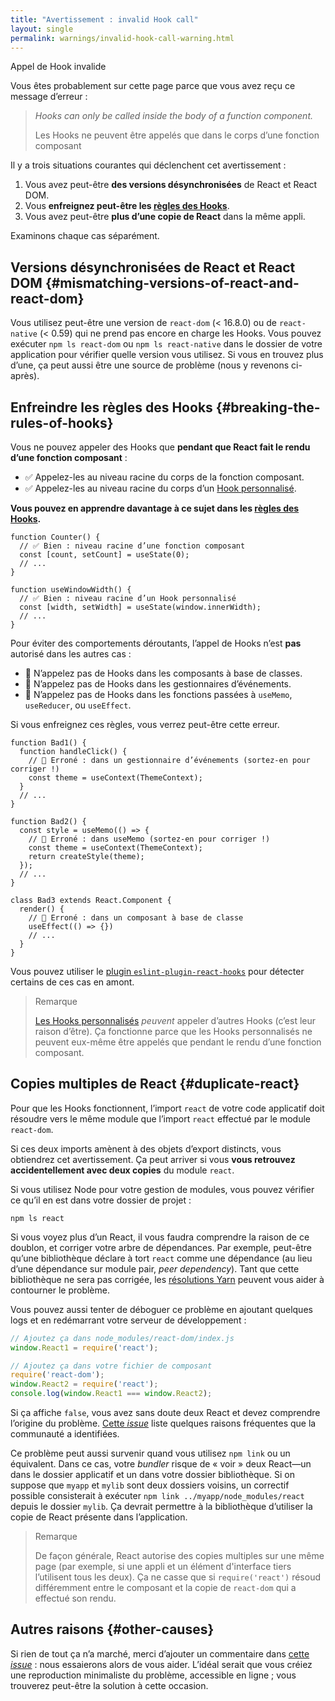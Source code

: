 ```yaml
---
title: "Avertissement : invalid Hook call"
layout: single
permalink: warnings/invalid-hook-call-warning.html
---
```


Appel de Hook invalide

Vous êtes probablement sur cette page parce que vous avez reçu ce message d’erreur :

> *Hooks can only be called inside the body of a function component.*
>
> Les Hooks ne peuvent être appelés que dans le corps d’une fonction composant

Il y a trois situations courantes qui déclenchent cet avertissement :

1. Vous avez peut-être **des versions désynchronisées** de React et React DOM.
2. Vous **enfreignez peut-être les [règles des Hooks](/docs/hooks-rules.html)**.
3. Vous avez peut-être **plus d’une copie de React** dans la même appli.

Examinons chaque cas séparément.

## Versions désynchronisées de React et React DOM {#mismatching-versions-of-react-and-react-dom}

Vous utilisez peut-être une version de `react-dom` (< 16.8.0) ou de `react-native` (< 0.59) qui ne prend pas encore en charge les Hooks.  Vous pouvez exécuter `npm ls react-dom` ou `npm ls react-native` dans le dossier de votre application pour vérifier quelle version vous utilisez.  Si vous en trouvez plus d’une, ça peut aussi être une source de problème (nous y revenons ci-après).

## Enfreindre les règles des Hooks {#breaking-the-rules-of-hooks}

Vous ne pouvez appeler des Hooks que **pendant que React fait le rendu d’une fonction composant** :

* ✅ Appelez-les au niveau racine du corps de la fonction composant.
* ✅ Appelez-les au niveau racine du corps d’un [Hook personnalisé](/docs/hooks-custom.html).

**Vous pouvez en apprendre davantage à ce sujet dans les [règles des Hooks](/docs/hooks-rules.html).**

```js{2-3,8-9}
function Counter() {
  // ✅ Bien : niveau racine d’une fonction composant
  const [count, setCount] = useState(0);
  // ...
}

function useWindowWidth() {
  // ✅ Bien : niveau racine d’un Hook personnalisé
  const [width, setWidth] = useState(window.innerWidth);
  // ...
}
```

Pour éviter des comportements déroutants, l’appel de Hooks n’est **pas** autorisé dans les autres cas :

* 🔴 N’appelez pas de Hooks dans les composants à base de classes.
* 🔴 N’appelez pas de Hooks dans les gestionnaires d’événements.
* 🔴 N’appelez pas de Hooks dans les fonctions passées à `useMemo`, `useReducer`, ou `useEffect`.

Si vous enfreignez ces règles, vous verrez peut-être cette erreur.

```js{3-4,11-12,20-21}
function Bad1() {
  function handleClick() {
    // 🔴 Erroné : dans un gestionnaire d’événements (sortez-en pour corriger !)
    const theme = useContext(ThemeContext);
  }
  // ...
}

function Bad2() {
  const style = useMemo(() => {
    // 🔴 Erroné : dans useMemo (sortez-en pour corriger !)
    const theme = useContext(ThemeContext);
    return createStyle(theme);
  });
  // ...
}

class Bad3 extends React.Component {
  render() {
    // 🔴 Erroné : dans un composant à base de classe
    useEffect(() => {})
    // ...
  }
}
```

Vous pouvez utiliser le [plugin `eslint-plugin-react-hooks`](https://www.npmjs.com/package/eslint-plugin-react-hooks) pour détecter certains de ces cas en amont.

>Remarque
>
>[Les Hooks personnalisés](/docs/hooks-custom.html) *peuvent* appeler d’autres Hooks (c’est leur raison d’être).  Ça fonctionne parce que les Hooks personnalisés ne peuvent eux-même être appelés que pendant le rendu d’une fonction composant.

## Copies multiples de React {#duplicate-react}

Pour que les Hooks fonctionnent, l’import `react` de votre code applicatif doit résoudre vers le même module que l’import `react` effectué par le module `react-dom`.

Si ces deux imports amènent à des objets d’export distincts, vous obtiendrez cet avertissement.  Ça peut arriver si vous **vous retrouvez accidentellement avec deux copies** du module `react`.

Si vous utilisez Node pour votre gestion de modules, vous pouvez vérifier ce qu’il en est dans votre dossier de projet :

    npm ls react

Si vous voyez plus d’un React, il vous faudra comprendre la raison de ce doublon, et corriger votre arbre de dépendances.  Par exemple, peut-être qu’une bibliothèque déclare à tort `react` comme une dépendance (au lieu d’une dépendance sur module pair, *peer dependency*).  Tant que cette bibliothèque ne sera pas corrigée, les [résolutions Yarn](https://yarnpkg.com/fr/docs/selective-version-resolutions) peuvent vous aider à contourner le problème.

Vous pouvez aussi tenter de déboguer ce problème en ajoutant quelques logs et en redémarrant votre serveur de développement :

```js
// Ajoutez ça dans node_modules/react-dom/index.js
window.React1 = require('react');

// Ajoutez ça dans votre fichier de composant
require('react-dom');
window.React2 = require('react');
console.log(window.React1 === window.React2);
```

Si ça affiche `false`, vous avez sans doute deux React et devez comprendre l’origine du problème. [Cette *issue*](https://github.com/facebook/react/issues/13991) liste quelques raisons fréquentes que la communauté a identifiées.

Ce problème peut aussi survenir quand vous utilisez `npm link` ou un équivalent.  Dans ce cas, votre *bundler* risque de « voir » deux React—un dans le dossier applicatif et un dans votre dossier bibliothèque.  Si on suppose que `myapp` et `mylib` sont deux dossiers voisins, un correctif possible consisterait à exécuter `npm link ../myapp/node_modules/react` depuis le dossier `mylib`.  Ça devrait permettre à la bibliothèque d’utiliser la copie de React présente dans l’application.

>Remarque
>
>De façon générale, React autorise des copies multiples sur une même page (par exemple, si une appli et un élément d'interface tiers l’utilisent tous les deux).  Ça ne casse que si `require('react')` résoud différemment entre le composant et la copie de `react-dom` qui a effectué son rendu.

## Autres raisons {#other-causes}

Si rien de tout ça n’a marché, merci d’ajouter un commentaire dans [cette *issue*](https://github.com/facebook/react/issues/13991) : nous essaierons alors de vous aider. L’idéal serait que vous créiez une reproduction minimaliste du problème, accessible en ligne ; vous trouverez peut-être la solution à cette occasion.
